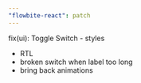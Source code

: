 ```yaml
---
"flowbite-react": patch
---
```


fix(ui): Toggle Switch - styles

- RTL
- broken switch when label too long
- bring back animations
